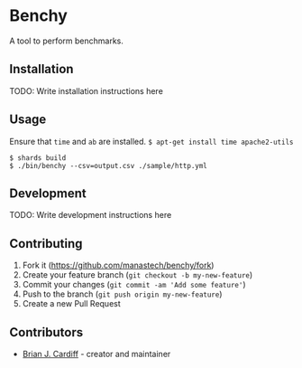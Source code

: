 # Benchy

A tool to perform benchmarks.

## Installation

TODO: Write installation instructions here

## Usage

Ensure that `time` and `ab` are installed. `$ apt-get install time apache2-utils`

```
$ shards build
$ ./bin/benchy --csv=output.csv ./sample/http.yml
```

## Development

TODO: Write development instructions here

## Contributing

1. Fork it (<https://github.com/manastech/benchy/fork>)
2. Create your feature branch (`git checkout -b my-new-feature`)
3. Commit your changes (`git commit -am 'Add some feature'`)
4. Push to the branch (`git push origin my-new-feature`)
5. Create a new Pull Request

## Contributors

- [Brian J. Cardiff](https://github.com/bcardiff) - creator and maintainer
